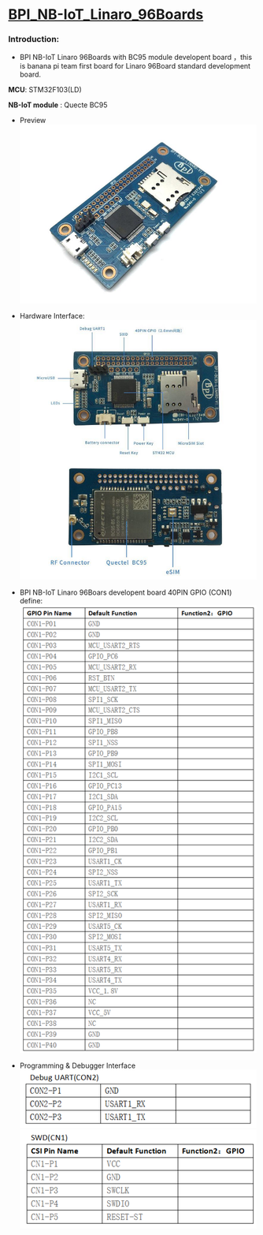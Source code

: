 # [BPI_NB-IoT_Linaro_96Boards](http://www.banana-pi.com/eacp_view.asp?id=108)

### Introduction:
- BPI NB-IoT Linaro 96Boards with BC95 module developent board ，this is banana pi team first board for Linaro 96Board standard development board.

**MCU**: STM32F103(LD)

**NB-IoT module** : Quecte BC95

- Preview
![](./doc/pic/view.jpg)

- Hardware Interface:
![](./doc/pic/Hardware_Interface.jpg)

- BPI NB-IoT Linaro 96Boars developent board 40PIN GPIO (CON1) define:
![](./doc/pic/40PIN_GPIO.PNG)

- Programming & Debugger Interface
![](./doc/pic/Debugger_Interface.PNG)
![](./doc/pic/SWD_Interface.PNG)

